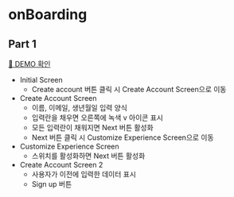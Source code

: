 # onBoarding

## Part 1

[🚀 DEMO 확인](https://imgur.com/a/UdFT1Yh)

- Initial Screen
  - Create account 버튼 클릭 시 Create Account Screen으로 이동
- Create Account Screen
  - 이름, 이메일, 생년월일 입력 양식
  - 입력란을 채우면 오른쪽에 녹색 v 아이콘 표시
  - 모든 입력란이 채워지면 Next 버튼 활성화
  - Next 버튼 클릭 시 Customize Experience Screen으로 이동
- Customize Experience Screen
  - 스위치를 활성화하면 Next 버튼 활성화
- Create Account Screen 2
  - 사용자가 이전에 입력한 데이터 표시
  - Sign up 버튼

<br>
